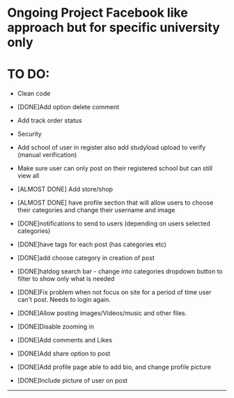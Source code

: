 # Ongoing Project Facebook like approach but for specific university only

# TO DO:

- Clean code
- [DONE]Add option delete comment
- Add track order status
- Security
- Add school of user in register also add studyload upload to verify (manual verification)
- Make sure user can only post on their registered school but can still view all
- [ALMOST DONE] Add store/shop
- [ALMOST DONE] have profile section that will allow users to choose their categories and change their username and image

  
- [DONE]notifications to send to users (depending on users selected categories)
- [DONE]have tags for each post (has categories etc)
- [DONE]add choose category in creation of post
- [DONE]hatdog search bar - change into categories dropdown button to filter to show only what is needed
- [DONE]Fix problem when not focus on site for a period of time user can't post. Needs to login again.
- [DONE]Allow posting images/Videos/music and other files.
- [DONE]Disable zooming in
- [DONE]Add comments and Likes
- [DONE]Add share option to post
- [DONE]Add profile page able to add bio, and change profile picture
- [DONE]Include picture of user on post
 


------------------------------------------------------------------------------------------------------------
